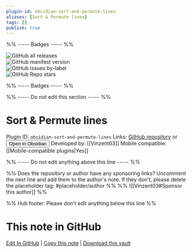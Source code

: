 ```yaml
---
plugin-id: obsidian-sort-and-permute-lines
aliases: [Sort & Permute lines]
tags: []
publish: true
---
```


%% ----- Badges ----- %%

![GitHub all releases](https://img.shields.io/github/downloads/Vinzent03/obsidian-sort-and-permute-lines/total?color=573E7A&logo=github&style=for-the-badge)  
![GitHub manifest version](https://img.shields.io/github/manifest-json/v/Vinzent03/obsidian-sort-and-permute-lines?color=573E7A&logo=github&style=for-the-badge)  
![GitHub issues by-label](https://img.shields.io/github/issues/Vinzent03/obsidian-sort-and-permute-lines/help%20wanted?color=573E7A&logo=github&style=for-the-badge)  
![GitHub Repo stars](https://img.shields.io/github/stars/Vinzent03/obsidian-sort-and-permute-lines?color=573E7A&logo=github&style=for-the-badge)

%% ----- Badges ----- %%

%% ----- Do not edit this section ----- %%

# Sort & Permute lines

Plugin ID: `obsidian-sort-and-permute-lines`
Links: [GitHub repository](https://github.com/Vinzent03/obsidian-sort-and-permute-lines) or [<button id=HH>Open in Obsidian</button>](obsidian://show-plugin?id=obsidian-sort-and-permute-lines)
Developed by: [[Vinzent03]]
Mobile compatible: [[Mobile-compatible plugins|Yes]]

%% ----- Do not edit anything above this line ----- %%

%% Does the repository or author have any sponsoring links? Uncomment the next line and add them to the author's note. If they don't, please delete the placeholder tag: #placeholder/author %%
%% ![[Vinzent03#Sponsor this author]] %%

%% Hub footer: Please don't edit anything below this line %%

# This note in GitHub

<span class="git-footer">[Edit In GitHub](https://github.dev/obsidian-community/obsidian-hub/blob/main/02%20-%20Community%20Expansions/02.05%20All%20Community%20Expansions/Plugins/obsidian-sort-and-permute-lines.md "git-hub-edit-note") | [Copy this note](https://raw.githubusercontent.com/obsidian-community/obsidian-hub/main/02%20-%20Community%20Expansions/02.05%20All%20Community%20Expansions/Plugins/obsidian-sort-and-permute-lines.md "git-hub-copy-note") | [Download this vault](https://github.com/obsidian-community/obsidian-hub/archive/refs/heads/main.zip "git-hub-download-vault") </span>

